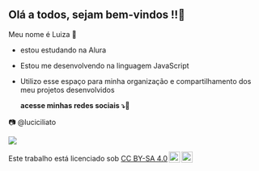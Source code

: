 ## Olá a todos, sejam bem-vindos !!🩷

Meu nome é Luiza 🌟

- estou estudando na Alura
  
- Estou me desenvolvendo na linguagem JavaScript
  
- Utilizo esse espaço para minha organização e compartilhamento dos meu projetos desenvolvidos

  **acesse minhas redes sociais ⤵️🩷**
  
 📷 @luciciliato

![](https://media1.tenor.com/m/aPgTU-Z9j1MAAAAd/funny-dogs-cute.gif]link)

<p xmlns:cc="http://creativecommons.org/ns#" >Este trabalho está licenciado sob <a href="https://creativecommons.org/licenses/by-sa/4.0/?ref=chooser-v1" target="_blank" rel="license noopener noreferrer" style="display:inline-block;">CC BY-SA 4.0<img style="height:22px!important;margin-left:3px;vertical-align:text-bottom;" src="https://mirrors.creativecommons.org/presskit/icons/cc.svg?ref=chooser-v1" alt=""><img style="height:22px!important;margin-left:3px;vertical-align:text-bottom;" src="https://mirrors.creativecommons.org/presskit/icons/by.svg?ref=chooser-v1" alt=""><img style="altura:22px!importante;margem-esquerda:3px;alinhamento-vertical:texto-inferior;" src="https://mirrors.creativecommons.org/presskit/icons/sa.svg?ref=chooser-v1" alt=""></a></p>
